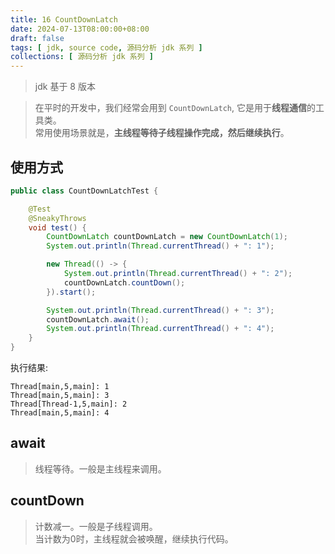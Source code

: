 ```yaml
---
title: 16 CountDownLatch
date: 2024-07-13T08:00:00+08:00
draft: false
tags: [ jdk, source code, 源码分析 jdk 系列 ]
collections: [ 源码分析 jdk 系列 ]
---
```


> jdk 基于 8 版本

> 在平时的开发中，我们经常会用到 `CountDownLatch`, 它是用于**线程通信**的工具类。 <br/>
> 常用使用场景就是，**主线程等待子线程操作完成，然后继续执行**。

## 使用方式

```java
public class CountDownLatchTest {

    @Test
    @SneakyThrows
    void test() {
        CountDownLatch countDownLatch = new CountDownLatch(1);
        System.out.println(Thread.currentThread() + ": 1");

        new Thread(() -> {
            System.out.println(Thread.currentThread() + ": 2");
            countDownLatch.countDown();
        }).start();

        System.out.println(Thread.currentThread() + ": 3");
        countDownLatch.await();
        System.out.println(Thread.currentThread() + ": 4");
    }
}
```

执行结果:

```shell
Thread[main,5,main]: 1
Thread[main,5,main]: 3
Thread[Thread-1,5,main]: 2
Thread[main,5,main]: 4
```

## await

> 线程等待。一般是主线程来调用。

## countDown

> 计数减一。一般是子线程调用。<br/>
> 当计数为0时，主线程就会被唤醒，继续执行代码。

[//]: # (todo)